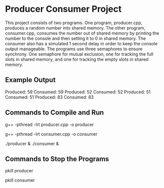 # Producer Consumer Project

This project consists of two programs. One program, producer.cpp, produces a random number
into shared memory. The other program, consumer.cpp, consumes the number out of shared memory
by printing the number to the console and then setting it to 0 in shared memory. The consumer 
also has a simulated 1 second delay in order to keep the console output manageable. The programs
use three semaphores to ensure synchrony. One semaphore for mutual exclusion, one for tracking
the full slots in shared memory, and one for tracking the empty slots in shared memory.

## Example Output

Produced: 59
Consumed: 59
Produced: 52
Consumed: 52
Produced: 51
Consumed: 51
Produced: 83
Consumed: 83

## Commands to Compile and Run

g++ -pthread -lrt producer.cpp -o producer

g++ -pthread -lrt consumer.cpp -o consumer

./producer & ./consumer &

## Commands to Stop the Programs

pkill producer

pkill consumer

